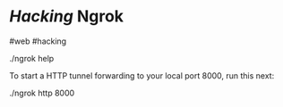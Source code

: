 # *Hacking* Ngrok
#web #hacking

./ngrok help

To start a HTTP tunnel forwarding to your local port 8000, run this next:

./ngrok http 8000
